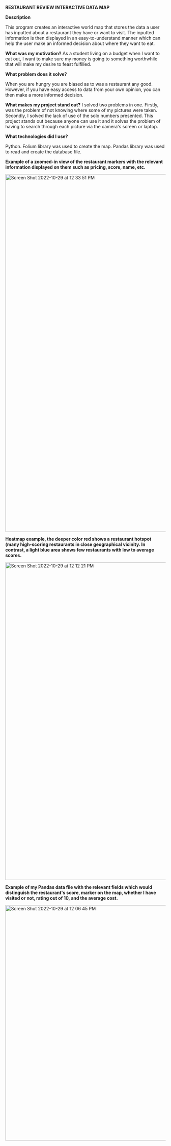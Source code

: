**RESTAURANT REVIEW INTERACTIVE DATA MAP**

**Description**

This program creates an interactive world map that stores the data a user has inputted about a restaurant they have or want to visit. The inputted information is then displayed in an easy-to-understand manner which can help the user make an informed decision about where they want to eat.

**What was my motivation?**
As a student living on a budget when I want to eat out, I want to make sure my money is going to something worthwhile that will make my desire to feast fulfilled.

**What problem does it solve?**

When you are hungry you are biased as to was a restaurant any good. However, if you have easy access to data from your own opinion, you can then make a more informed decision.

**What makes my project stand out?**
I solved two problems in one. Firstly, was the problem of not knowing where some of my pictures were taken. Secondly, I solved the lack of use of the solo numbers presented. This project stands out because anyone can use it and it solves the problem of having to search through each picture via the camera's screen or laptop.

**What technologies did I use?**

Python.
Folium library was used to create the map.
Pandas library was used to read and create the database file.


**Example of a zoomed-in view of the restaurant markers with the relevant information displayed on them such as pricing, score, name, etc.**

<img width="1119" alt="Screen Shot 2022-10-29 at 12 33 51 PM" src="https://user-images.githubusercontent.com/82910305/198844348-27f85424-b59f-4c70-9a53-5ba068458515.png">


**Heatmap example, the deeper color red shows a restaurant hotspot (many high-scoring restaurants in close geographical vicinity. In contrast, a light blue area shows few restaurants with low to average scores.**

<img width="994" alt="Screen Shot 2022-10-29 at 12 12 21 PM" src="https://user-images.githubusercontent.com/82910305/198844329-c8de6d3b-a0bf-4536-a086-f8d5fb9a5d8c.png">


**Example of my Pandas data file with the relevant fields which would distinguish the restaurant's score, marker on the map, whether I have visited or not, rating out of 10, and the average cost.**

<img width="737" alt="Screen Shot 2022-10-29 at 12 06 45 PM" src="https://user-images.githubusercontent.com/82910305/198844301-50782bae-23bc-4f44-a79d-b00174e7e667.png">

